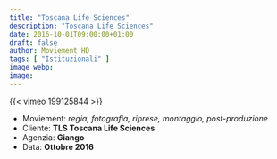 ```yaml
---
title: "Toscana Life Sciences"
description: "Toscana Life Sciences"
date: 2016-10-01T09:00:00+01:00
draft: false
author: Moviement HD
tags: [ "Istituzionali" ]
image_webp:
image:
---
```


{{< vimeo 199125844 >}}
<br>

- Moviement: *regia, fotografia, riprese, montaggio, post-produzione*
- Cliente: **TLS Toscana Life Sciences**
- Agenzia: **Giango**
- Data: **Ottobre 2016**
